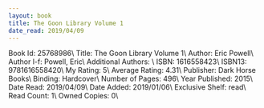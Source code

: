 ```yaml
---
layout: book
title: The Goon Library Volume 1
date_read: 2019/04/09
---
```


Book Id: 25768986\ 
Title: The Goon Library Volume 1\ 
Author: Eric Powell\ 
Author l-f: Powell, Eric\ 
Additional Authors: \ 
ISBN: 1616558423\ 
ISBN13: 9781616558420\ 
My Rating: 5\ 
Average Rating: 4.31\ 
Publisher: Dark Horse Books\ 
Binding: Hardcover\ 
Number of Pages: 496\ 
Year Published: 2015\ 
Date Read: 2019/04/09\ 
Date Added: 2019/01/06\ 
Exclusive Shelf: read\ 
Read Count: 1\ 
Owned Copies: 0\ 

